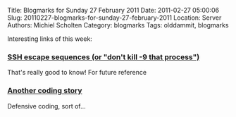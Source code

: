 Title: Blogmarks for Sunday 27 February 2011
Date: 2011-02-27 05:00:06
Slug: 20110227-blogmarks-for-sunday-27-february-2011
Location: Server
Authors: Michiel Scholten
Category: blogmarks
Tags: olddammit, blogmarks

<p>Interesting links of this week:</p>
<h3><a href="http://grack.com/blog/2011/02/23/ssh-escape-sequences-or-dont-kill-9-that-process/">SSH escape sequences (or "don't kill -9 that process")</a></h3>
<p>That's really good to know! For future reference</p>
<h3><a href="http://dfan.org/writing/coding.html">Another coding story</a></h3>
<p>Defensive coding, sort of...</p>
